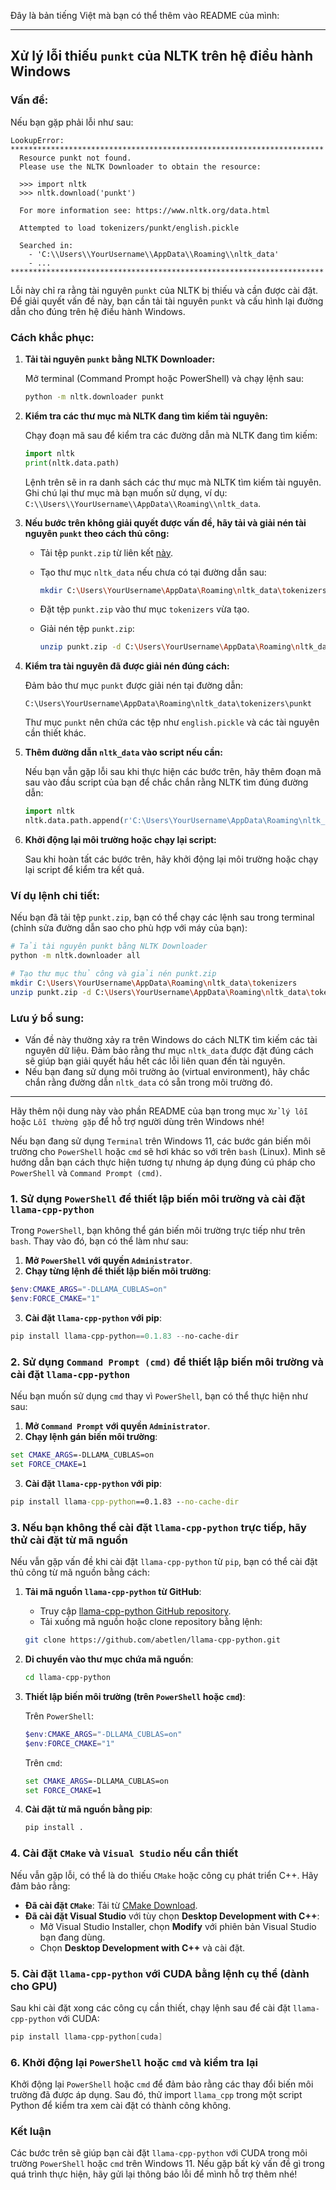 Đây là bản tiếng Việt mà bạn có thể thêm vào README của mình:

---

## Xử lý lỗi thiếu `punkt` của NLTK trên hệ điều hành Windows

### Vấn đề:
Nếu bạn gặp phải lỗi như sau:

```plaintext
LookupError:
**********************************************************************
  Resource punkt not found.
  Please use the NLTK Downloader to obtain the resource:

  >>> import nltk
  >>> nltk.download('punkt')

  For more information see: https://www.nltk.org/data.html

  Attempted to load tokenizers/punkt/english.pickle

  Searched in:
    - 'C:\\Users\\YourUsername\\AppData\\Roaming\\nltk_data'
    - ...
**********************************************************************
```

Lỗi này chỉ ra rằng tài nguyên `punkt` của NLTK bị thiếu và cần được cài đặt. Để giải quyết vấn đề này, bạn cần tải tài nguyên `punkt` và cấu hình lại đường dẫn cho đúng trên hệ điều hành Windows.

### Cách khắc phục:

1. **Tải tài nguyên `punkt` bằng NLTK Downloader:**

   Mở terminal (Command Prompt hoặc PowerShell) và chạy lệnh sau:

   ```bash
   python -m nltk.downloader punkt
   ```

2. **Kiểm tra các thư mục mà NLTK đang tìm kiếm tài nguyên:**

   Chạy đoạn mã sau để kiểm tra các đường dẫn mà NLTK đang tìm kiếm:

   ```python
   import nltk
   print(nltk.data.path)
   ```

   Lệnh trên sẽ in ra danh sách các thư mục mà NLTK tìm kiếm tài nguyên. Ghi chú lại thư mục mà bạn muốn sử dụng, ví dụ: `C:\\Users\\YourUsername\\AppData\\Roaming\\nltk_data`.

3. **Nếu bước trên không giải quyết được vấn đề, hãy tải và giải nén tài nguyên `punkt` theo cách thủ công:**

   - Tải tệp `punkt.zip` từ liên kết [này](https://github.com/nltk/nltk_data/blob/gh-pages/packages/tokenizers/punkt.zip).

   - Tạo thư mục `nltk_data` nếu chưa có tại đường dẫn sau:

     ```bash
     mkdir C:\Users\YourUsername\AppData\Roaming\nltk_data\tokenizers
     ```

   - Đặt tệp `punkt.zip` vào thư mục `tokenizers` vừa tạo.

   - Giải nén tệp `punkt.zip`:

     ```bash
     unzip punkt.zip -d C:\Users\YourUsername\AppData\Roaming\nltk_data\tokenizers
     ```

4. **Kiểm tra tài nguyên đã được giải nén đúng cách:**

   Đảm bảo thư mục `punkt` được giải nén tại đường dẫn:

   ```
   C:\Users\YourUsername\AppData\Roaming\nltk_data\tokenizers\punkt
   ```

   Thư mục `punkt` nên chứa các tệp như `english.pickle` và các tài nguyên cần thiết khác.

5. **Thêm đường dẫn `nltk_data` vào script nếu cần:**

   Nếu bạn vẫn gặp lỗi sau khi thực hiện các bước trên, hãy thêm đoạn mã sau vào đầu script của bạn để chắc chắn rằng NLTK tìm đúng đường dẫn:

   ```python
   import nltk
   nltk.data.path.append(r'C:\Users\YourUsername\AppData\Roaming\nltk_data')
   ```

6. **Khởi động lại môi trường hoặc chạy lại script:**

   Sau khi hoàn tất các bước trên, hãy khởi động lại môi trường hoặc chạy lại script để kiểm tra kết quả.

### Ví dụ lệnh chi tiết:

Nếu bạn đã tải tệp `punkt.zip`, bạn có thể chạy các lệnh sau trong terminal (chỉnh sửa đường dẫn sao cho phù hợp với máy của bạn):

```bash
# Tải tài nguyên punkt bằng NLTK Downloader
python -m nltk.downloader all

# Tạo thư mục thủ công và giải nén punkt.zip
mkdir C:\Users\YourUsername\AppData\Roaming\nltk_data\tokenizers
unzip punkt.zip -d C:\Users\YourUsername\AppData\Roaming\nltk_data\tokenizers
```

### Lưu ý bổ sung:
- Vấn đề này thường xảy ra trên Windows do cách NLTK tìm kiếm các tài nguyên dữ liệu. Đảm bảo rằng thư mục `nltk_data` được đặt đúng cách sẽ giúp bạn giải quyết hầu hết các lỗi liên quan đến tài nguyên.
- Nếu bạn đang sử dụng môi trường ảo (virtual environment), hãy chắc chắn rằng đường dẫn `nltk_data` có sẵn trong môi trường đó.

---

Hãy thêm nội dung này vào phần README của bạn trong mục `Xử lý lỗi` hoặc `Lỗi thường gặp` để hỗ trợ người dùng trên Windows nhé!

Nếu bạn đang sử dụng `Terminal` trên Windows 11, các bước gán biến môi trường cho `PowerShell` hoặc `cmd` sẽ hơi khác so với trên `bash` (Linux). Mình sẽ hướng dẫn bạn cách thực hiện tương tự nhưng áp dụng đúng cú pháp cho `PowerShell` và `Command Prompt (cmd)`.

### 1. Sử dụng `PowerShell` để thiết lập biến môi trường và cài đặt `llama-cpp-python`

Trong `PowerShell`, bạn không thể gán biến môi trường trực tiếp như trên `bash`. Thay vào đó, bạn có thể làm như sau:

1. **Mở `PowerShell` với quyền `Administrator`**.
2. **Chạy từng lệnh để thiết lập biến môi trường**:

```powershell
$env:CMAKE_ARGS="-DLLAMA_CUBLAS=on"
$env:FORCE_CMAKE="1"
```

3. **Cài đặt `llama-cpp-python` với pip**:

```powershell
pip install llama-cpp-python==0.1.83 --no-cache-dir
```

### 2. Sử dụng `Command Prompt (cmd)` để thiết lập biến môi trường và cài đặt `llama-cpp-python`

Nếu bạn muốn sử dụng `cmd` thay vì `PowerShell`, bạn có thể thực hiện như sau:

1. **Mở `Command Prompt` với quyền `Administrator`**.
2. **Chạy lệnh gán biến môi trường**:

```cmd
set CMAKE_ARGS=-DLLAMA_CUBLAS=on
set FORCE_CMAKE=1
```

3. **Cài đặt `llama-cpp-python` với pip**:

```cmd
pip install llama-cpp-python==0.1.83 --no-cache-dir
```

### 3. Nếu bạn không thể cài đặt `llama-cpp-python` trực tiếp, hãy thử cài đặt từ mã nguồn

Nếu vẫn gặp vấn đề khi cài đặt `llama-cpp-python` từ `pip`, bạn có thể cài đặt thủ công từ mã nguồn bằng cách:

1. **Tải mã nguồn `llama-cpp-python` từ GitHub**:

   - Truy cập [llama-cpp-python GitHub repository](https://github.com/abetlen/llama-cpp-python).
   - Tải xuống mã nguồn hoặc clone repository bằng lệnh:

   ```bash
   git clone https://github.com/abetlen/llama-cpp-python.git
   ```

2. **Di chuyển vào thư mục chứa mã nguồn**:

   ```bash
   cd llama-cpp-python
   ```

3. **Thiết lập biến môi trường (trên `PowerShell` hoặc `cmd`)**:

   Trên `PowerShell`:

   ```powershell
   $env:CMAKE_ARGS="-DLLAMA_CUBLAS=on"
   $env:FORCE_CMAKE="1"
   ```

   Trên `cmd`:

   ```cmd
   set CMAKE_ARGS=-DLLAMA_CUBLAS=on
   set FORCE_CMAKE=1
   ```

4. **Cài đặt từ mã nguồn bằng pip**:

   ```bash
   pip install .
   ```

### 4. Cài đặt `CMake` và `Visual Studio` nếu cần thiết

Nếu vẫn gặp lỗi, có thể là do thiếu `CMake` hoặc công cụ phát triển C++. Hãy đảm bảo rằng:

- **Đã cài đặt `CMake`**: Tải từ [CMake Download](https://cmake.org/download/).
- **Đã cài đặt Visual Studio** với tùy chọn **Desktop Development with C++**:
  - Mở Visual Studio Installer, chọn **Modify** với phiên bản Visual Studio bạn đang dùng.
  - Chọn **Desktop Development with C++** và cài đặt.

### 5. Cài đặt `llama-cpp-python` với CUDA bằng lệnh cụ thể (dành cho GPU)

Sau khi cài đặt xong các công cụ cần thiết, chạy lệnh sau để cài đặt `llama-cpp-python` với CUDA:

```powershell
pip install llama-cpp-python[cuda]
```

### 6. Khởi động lại `PowerShell` hoặc `cmd` và kiểm tra lại

Khởi động lại `PowerShell` hoặc `cmd` để đảm bảo rằng các thay đổi biến môi trường đã được áp dụng. Sau đó, thử import `llama_cpp` trong một script Python để kiểm tra xem cài đặt có thành công không.

### Kết luận

Các bước trên sẽ giúp bạn cài đặt `llama-cpp-python` với CUDA trong môi trường `PowerShell` hoặc `cmd` trên Windows 11. Nếu gặp bất kỳ vấn đề gì trong quá trình thực hiện, hãy gửi lại thông báo lỗi để mình hỗ trợ thêm nhé!


